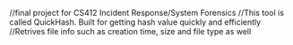 //final project for CS412 Incident Response/System Forensics
//This tool is called QuickHash. Built for getting hash value quickly and efficiently
//Retrives file info such as creation time, size and file type as well
